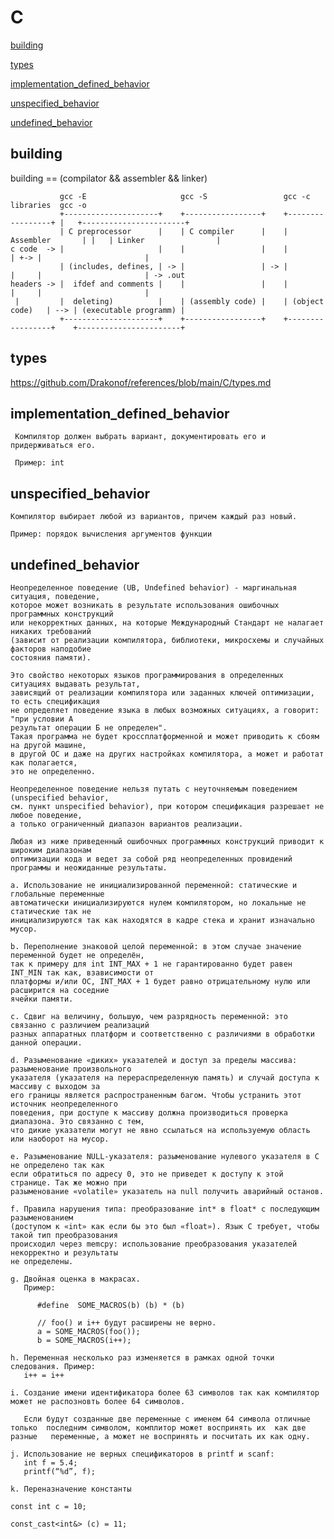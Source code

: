 # C 
[building](#building)

[types](https://github.com/Drakonof/references/blob/main/C/types.md)

[implementation_defined_behavior](#implementation_defined_behavior)

[unspecified_behavior](#unspecified_behavior)

[undefined_behavior](#undefined_behavior)

## building

   building == (compilator && assembler && linker)

               gcc -E                     gcc -S                 gcc -c       libraries  gcc -o
               +---------------------+    +-----------------+    +-----------------+ |   +-----------------------+ 
               | C preprocessor      |    | C compiler      |    | Assembler       | |   | Linker                |
    c code  -> |                     |    |                 |    |                 | +-> |                       |
               | (includes, defines, | -> |                 | -> |                 |     |                       | -> .out
    headers -> |  ifdef and comments |    |                 |    |                 |     |                       |
     |         |  deleting)          |    | (assembly code) |    | (object code)   | --> | (executable programm) |
               +---------------------+    +-----------------+    +-----------------+    +-----------------------+

## types

   https://github.com/Drakonof/references/blob/main/C/types.md 

## implementation_defined_behavior
    
     Компилятор должен выбрать вариант, документировать его и придерживаться его.

     Пример: int

## unspecified_behavior
    
    Компилятор выбирает любой из вариантов, причем каждый раз новый.

    Пример: порядок вычисления аргументов функции

## undefined_behavior

    Неопределенное поведение (UB, Undefined behavior) - маргинальная ситуация, поведение, 
    которое может возникать в результате использования ошибочных программных конструкций 
    или некорректных данных, на которые Международный Стандарт не налагает никаких требований 
    (зависит от реализации компилятора, библиотеки, микросхемы и случайных факторов наподобие 
    состояния памяти). 

    Это свойство некоторых языков программирования в определенных ситуациях выдавать результат, 
    зависящий от реализации компилятора или заданных ключей оптимизации, то есть спецификация 
    не определяет поведение языка в любых возможных ситуациях, а говорит: "при условии А 
    результат операции Б не определен". 
    Такая программа не будет кроссплатформенной и может приводить к сбоям на другой машине, 
    в другой ОС и даже на других настройках компилятора, а может и работат как полагается, 
    это не определенно.

    Неопределенное поведение нельзя путать с неуточняемым поведением (unspecified behavior, 
    см. пункт unspecified behavior), при котором спецификация разрешает не любое поведение, 
    а только ограниченный диапазон вариантов реализации.

    Любая из ниже приведенный ошибочных программных конструкций приводит к широким диапазонам 
    оптимизации кода и ведет за собой ряд неопределенных провидений программы и неожиданные результаты.

    a. Использование не инициализированной переменной: статические и глобальные переменные 
    автоматически инициализируются нулем компилятором, но локальные не статические так не 
    инициализируются так как находятся в кадре стека и хранит изначально мусор.  
       
    b. Переполнение знаковой целой переменной: в этом случае значение переменной будет не определён, 
    так к примеру для int INT_MAX + 1 не гарантированно будет равен INT_MIN так как, взависимости от 
    платформы и/или ОС, INT_MAX + 1 будет равно отрицательному нулю или расширится на соседние 
    ячейки памяти.
       
    c. Сдвиг на величину, большую, чем разрядность переменной: это связанно с различием реализаций 
    разных аппаратных платформ и соответственно с различиями в обработки данной операции. 
       
    d. Разыменование «диких» указателей и доступ за пределы массива: разыменование произвольного 
    указателя (указателя на перераспределенную память) и случай доступа к массиву с выходом за 
    его границы является распространенным багом. Чтобы устранить этот источник неопределенного 
    поведения, при доступе к массиву должна производиться проверка диапазона. Это связанно с тем, 
    что дикие указатели могут не явно ссылаться на используемую область или наоборот на мусор.
       
    e. Разыменование NULL-указателя: разыменование нулевого указателя в C не определено так как 
    если обратиться по адресу 0, это не приведет к доступу к этой странице. Так же можно при 
    разыменование «volatile» указатель на null получить аварийный останов.
       
    f. Правила нарушения типа: преобразование int* в float* с последующим разыменованием 
    (доступом к «int» как если бы это был «float»). Язык C требует, чтобы такой тип преобразования 
    происходил через memcpy: использование преобразования указателей некорректно и результаты 
    не определены. 
       
    g. Двойная оценка в макрасах.
       Пример:  
 ```    
       #define  SOME_MACROS(b) (b) * (b)

       // foo() и i++ будут расширены не верно.
       a = SOME_MACROS(foo());  
       b = SOME_MACROS(i++);
```
       
    h. Переменная несколько раз изменяется в рамках одной точки следования. Пример:  
       i++ = i++
       
    i. Создание имени идентификатора более 63 символов так как компилятор может не распозновть более 64 символов.
	   
	   Если будут созданные две переменные с именем 64 символа отличные только 	последним символом, комплитор может воспринять их  как две разные 	переменные, а может не воспринять и посчитать их как одну.
     
    j. Использование не верных спецификаторов в printf и scanf: 
       int f = 5.4;
       printf(“%d”, f);
     
    k. Переназначение константы
```
const int c = 10;

const_cast<int&> (c) = 11;
```
